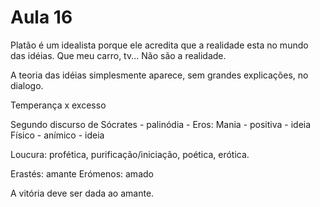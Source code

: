 Aula 16
=======

Platão é um idealista porque ele acredita que a realidade esta no mundo das idéias. Que meu carro, tv... Não são a realidade.

A teoria das idéias simplesmente aparece, sem grandes explicações, no dialogo.

Temperança x excesso

Segundo discurso de Sócrates - palinódia - Eros:
Mania - positiva - ideia
Físico - anímico - ideia

Loucura: profética, purificação/iniciação, poética, erótica.

Erastés: amante
Erómenos: amado

A vitória deve ser dada ao amante.